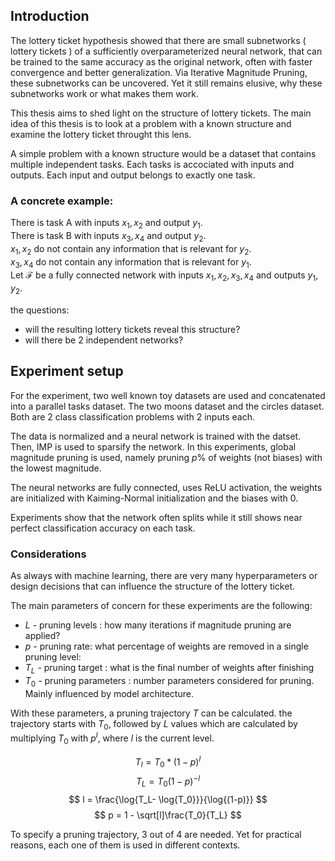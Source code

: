 ## Introduction

The lottery ticket hypothesis showed that there are small subnetworks ( lottery tickets ) of a sufficiently overparameterized neural network, that can be trained to the same accuracy as the original network, often with faster convergence and better generalization.
Via Iterative Magnitude Pruning, these subnetworks can be uncovered. Yet it still remains elusive, why these subnetworks work or what makes them work.

This thesis aims to shed light on the structure of lottery tickets. 
The main idea of this thesis is to look at a problem with a known structure and examine the lottery ticket throught this lens.

A simple problem with a known structure would be a dataset that contains multiple independent tasks. Each tasks is accociated with inputs and outputs. Each input and output belongs to exactly one task.

### A concrete example:  
There is task A with inputs $x_1, x_2$ and output $y_1$.  
There is task B with inputs $x_3, x_4$  and output $y_2$.  
$x_1, x_2$ do not contain any information that is relevant for $y_2$.  
$x_3, x_4$ do not contain any information that is relevant for $y_1$.    
Let $\mathcal{F}$ be a fully connected network with inputs $x_1, x_2, x_3, x_4$ and outputs $y_1, y_2$.

the questions:
- will the resulting lottery tickets reveal this structure?
- will there be 2 independent networks?

## Experiment setup
For the experiment, two well known toy datasets are used and concatenated into a parallel tasks dataset.
The two moons dataset and the circles dataset. Both are 2 class classification problems with 2 inputs each.

The data is normalized and a neural network is trained with the datset.
Then, IMP is used to sparsify the network. In this experiments, global magnitude pruning is used, namely pruning $p$% of weights (not biases) with the lowest magnitude. 

The neural networks are fully connected, uses ReLU activation, the weights are initialized with Kaiming-Normal initialization and the biases with 0.

Experiments show that the network often splits while it still shows near perfect classification accuracy on each task.

### Considerations
As always with machine learning, there are very many hyperparameters or design decisions that can influence the structure of the lottery ticket.

The main parameters of concern for these experiments are the following:  

* $L$ - pruning levels : how many iterations if magnitude pruning are applied?
* $p$ - pruning rate: what percentage of weights are removed in a single pruning level:
* $T_L$ - pruning target : what is the final number of weights after finishing 
* $T_0$ - pruning parameters : number parameters considered for pruning. Mainly influenced by model architecture.

With these parameters, a pruning trajectory $T$ can be calculated. the trajectory starts with $T_0$, followed by $L$ values which are calculated by multiplying $T_0$ with $p^l$, where $l$ is the current level.

$$
T_l = T_0 * (1-p)^l
$$
$$
T_L = T_0(1-p)^{-l}
$$
$$
l = \frac{\log{T_L- \log{T_0}}}{\log{(1-p)}}
$$
$$
p = 1 - \sqrt[l]\frac{T_0}{T_L}
$$

To specify a pruning trajectory, 3 out of 4 are needed. Yet for practical reasons, each one of them is used in different contexts.
